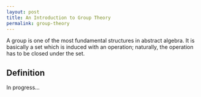 ```yaml
---
layout: post
title: An Introduction to Group Theory
permalink: group-theory
---
```


A group is one of the most fundamental structures in abstract algebra. It is basically a set which is induced with an operation; naturally, the operation has to be closed under the set.

## Definition
In progress...
